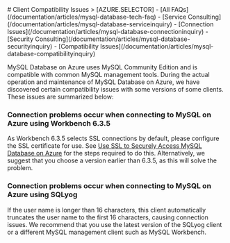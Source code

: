 <properties linkid="" urlDisplayName="" pageTitle="MySQL Service Questions – Microsoft Azure Cloud" metaKeywords="Azure Cloud, technical documentation, documents and resources, MySQL, database, FAQ, Azure MySQL, MySQL PaaS, Azure MySQL PaaS, Azure MySQL Service, Azure RDS" description="Provides quick answers for common technical questions encountered by users when using MySQL Database on Azure. Contact technical support if you have any further questions." metaCanonical="" services="MySQL" documentationCenter="Services" title="" authors="" solutions="" manager="" editor="" />

<tags ms.service="mysql" ms.date="" wacn.date="12/22/2015"/>
# Client Compatibility Issues
> [AZURE.SELECTOR]
- [All FAQs](/documentation/articles/mysql-database-tech-faq)
- [Service Consulting](/documentation/articles/mysql-database-serviceinquiry)
- [Connection Issues](/documentation/articles/mysql-database-connectioninquiry)
- [Security Consulting](/documentation/articles/mysql-database-securityinquiry)
- [Compatibility Issues](/documentation/articles/mysql-database-compatibilityinquiry)

MySQL Database on Azure uses MySQL Community Edition and is compatible with common MySQL management tools. During the actual operation and maintenance of MySQL Database on Azure, we have discovered certain compatibility issues with some versions of some clients. These issues are summarized below:

### **Connection problems occur when connecting to MySQL on Azure using Workbench 6.3.5**

As Workbench 6.3.5 selects SSL connections by default, please configure the SSL certificate for use. See [Use SSL to Securely Access MySQL Database on Azure](/documentation/articles/mysql-database-ssl-connection/) for the steps required to do this. Alternatively, we suggest that you choose a version earlier than 6.3.5, as this will solve the problem.

### **Connection problems occur when connecting to MySQL on Azure using SQLyog**
If the user name is longer than 16 characters, this client automatically truncates the user name to the first 16 characters, causing connection issues. We recommend that you use the latest version of the SQLyog client or a different MySQL management client such as MySQL Workbench.

<!---HONumber=Acom_0104_2016_MySql-->